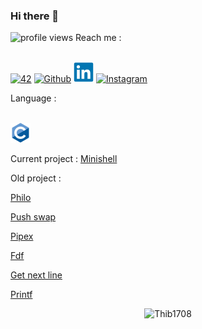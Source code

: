 ### Hi there 👋
 <img src="https://gpvc.arturio.dev/Thib1708" alt="profile views">
Reach me :
<p><br>
<a href="https://profile.intra.42.fr/users/tgiraudo"> <img height="32" width="32" src="https://github.com/simple-icons/simple-icons/blob/develop/icons/42.svg" alt="42"><a/>
  <a href="https://profile.intra.42.fr/users/tgiraudo"> <img height="32" width="32" src="https://github.com/simple-icons/simple-icons/blob/develop/icons/github.svg" alt="Github"><a/>
  <a href="https://www.linkedin.com/in/thibault-giraudon-547913240/"><img height="32" width="32" src="https://github.com/devicons/devicon/blob/master/icons/linkedin/linkedin-original.svg" alt="LinkedIn"/></a> 
  <a href="https://www.instagram.com/thibault.giraudon/" target="_blank"><img height="32" width="32" src="https://raw.githubusercontent.com/hussainweb/hussainweb/main/icons/instagram.png" alt="Instagram"/></a>
</p>
Language : 
<p><br>
  <img height="32" width="32" src="https://github.com/devicons/devicon/blob/master/icons/c/c-original.svg" alt="c">
</p>

Current project :
[Minishell](https://github.com/eliaszanotti/minishell)

Old project :

[Philo](https://github.com/Thib1708/philo)

[Push swap](https://github.com/Thib1708/push_swap)

[Pipex](https://github.com/Thib1708/pipex)

[Fdf](https://github.com/Thib1708/fdf)

[Get next line](https://github.com/Thib1708/get_next_line)

[Printf](https://github.com/Thib1708/printf)

<p align="center"><img src="https://github-readme-stats.vercel.app/api?username=Thib1708&show_icons=true&theme=gotham" alt="Thib1708" />
